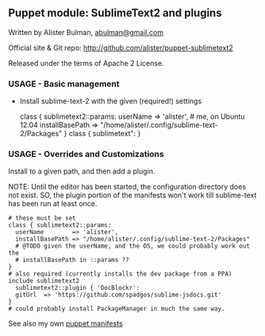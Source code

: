 ## Puppet module: SublimeText2 and plugins

Written by Alister Bulman, abulman@gmail.com

Official site & Git repo: http://github.com/alister/puppet-sublimetext2

Released under the terms of Apache 2 License.

### USAGE - Basic management

* Install sublime-text-2 with the given (required!) settings

    class { sublimetext2::params: 
      userName => 'alister',  # me, on Ubuntu 12.04
      installBasePath => "/home/alister/.config/sublime-text-2/Packages"
    }
    class { sublimetext": }

### USAGE - Overrides and Customizations

Install to a given path, and then add a plugin. 

NOTE: Until the editor has been started, the configuration directory does not exist. SO, the plugin portion of the manifests won't work till sublime-text has been run at least once.

    # these must be set
    class { sublimetext2::params:
      userName        => 'alister',
      installBasePath => "/home/alister/.config/sublime-text-2/Packages"
      # @TODO given the userName, and the OS, we could probably work out the 
      # installBasePath in ::params ??
    }
    # also required (currently installs the dev package from a PPA)
    include sublimetext2
      sublimetext2::plugin { 'DocBlockr':
      gitUrl  => 'https://github.com/spadgos/sublime-jsdocs.git'
    }
    # could probably install PackageManager in much the same way.

See also my own [puppet manifests][1]

[1]: https://github.com/alister/puppet-ab/blob/master/modules/basesw/manifests/alister/sublimetext2.pp
